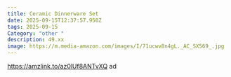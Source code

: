 ```yaml
---
title: Ceramic Dinnerware Set
date: 2025-09-15T12:37:57.950Z
tags: 2025-09-15
Category: "other "
description: 49.xx
image: https://m.media-amazon.com/images/I/71ucwv8n4gL._AC_SX569_.jpg
---
```

https://amzlink.to/az0lUf8ANTvXQ  ad